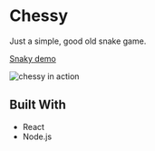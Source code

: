 # Chessy

Just a simple, good old snake game.

[Snaky demo](http://chessy.xyz)

![chessy in action](https://danpora.github.io/train-sessions/snake/docs/snaky_screen.png)


## Built With

* React
* Node.js
